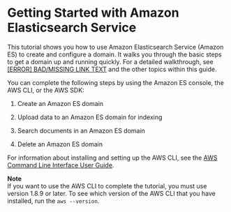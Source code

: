 # Getting Started with Amazon Elasticsearch Service<a name="es-gsg"></a>

This tutorial shows you how to use Amazon Elasticsearch Service \(Amazon ES\) to create and configure a domain\. It walks you through the basic steps to get a domain up and running quickly\. For a detailed walkthrough, see [[ERROR] BAD/MISSING LINK TEXT](es-createupdatedomains.md) and the other topics within this guide\.

You can complete the following steps by using the Amazon ES console, the AWS CLI, or the AWS SDK:

1. Create an Amazon ES domain

1. Upload data to an Amazon ES domain for indexing

1. Search documents in an Amazon ES domain

1. Delete an Amazon ES domain

 For information about installing and setting up the AWS CLI, see the [AWS Command Line Interface User Guide](http://docs.aws.amazon.com/cli/latest/userguide/)\. 

**Note**  
If you want to use the AWS CLI to complete the tutorial, you must use version 1\.8\.9 or later\. To see which version of the AWS CLI that you have installed, run the `aws --version`\.
